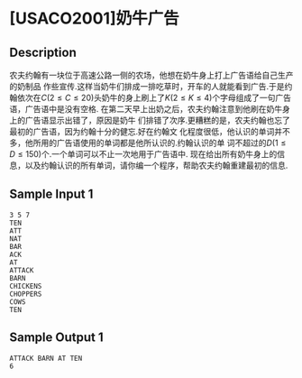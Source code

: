 # [USACO2001]奶牛广告

## Description

农夫约翰有一块位于高速公路一侧的农场，他想在奶牛身上打上广告语给自己生产的奶制品 作些宣传.这样当奶牛们排成一排吃草时，开车的人就能看到广告.于是约翰依次在$C$($2\le C \le 20$)头奶牛的身上刷上了$K$($2 \le K \le 4$)个字母组成了一句广告语，广告语中是没有空格.
在第二天早上出奶之后，农夫约翰注意到他刷在奶牛身上的广告语显示出错了，原因是奶牛 们排错了次序.更糟糕的是，农夫约翰也忘了最初的广告语，因为约翰十分的健忘.好在约翰文 化程度很低，他认识的单词并不多，他所用的广告语使用的单词都是他所认识的.约翰认识的单 词不超过的$D$($1 \le D \le 150$)个.一个单词可以不止一次地用于广告语中.
现在给出所有奶牛身上的信息，以及约翰认识的所有单词，请你编一个程序，帮助农夫约翰重建最初的信息.


## Sample Input 1

```
3 5 7
TEN
ATT
NAT
BAR
ACK
AT
ATTACK
BARN
CHICKENS
CHOPPERS
COWS
TEN
```

## Sample Output 1

```
ATTACK BARN AT TEN
6
```

